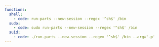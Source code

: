 ```yaml
---
functions:
  shell:
    - code: run-parts --new-session --regex '^sh$' /bin
  sudo:
    - code: sudo run-parts --new-session --regex '^sh$' /bin
  suid:
    - code: ./run-parts --new-session --regex '^sh$' /bin --arg='-p'
---
```

